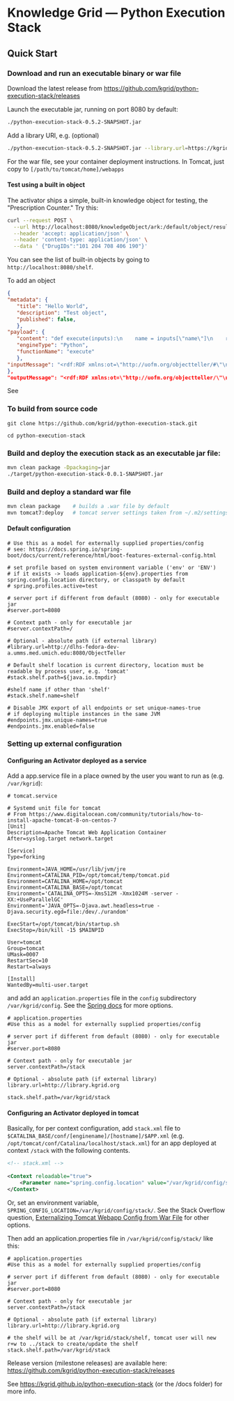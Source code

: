 # Knowledge Grid — Python Execution Stack

## Quick Start

### Download and run an executable binary or war file

Download the latest release from https://github.com/kgrid/python-execution-stack/releases

Launch the executable jar, running on port 8080 by default:

```bash
./python-execution-stack-0.5.2-SNAPSHOT.jar
```
Add a library URl, e.g. (optional)
```bash
./python-execution-stack-0.5.2-SNAPSHOT.jar --library.url=https://kgrid.med.umich.edu/library
```

For the war file, see your container deployment instructions. In Tomcat, just copy to `[/path/to/tomcat/home]/webapps`

#### Test using a built in object

The activator ships a simple, built-in knowledge object for testing, the "Prescription Counter." Try this:

```bash
curl --request POST \
  --url http://localhost:8080/knowledgeObject/ark:/default/object/result \
  --header 'accept: application/json' \
  --header 'content-type: application/json' \
  --data ' {"DrugIDs":"101 204 708 406 190"}'
```
You can see the list of built-in objects by going to `http://localhost:8080/shelf`.

To add an object

```json
{
"metadata": {
   "title": "Hello World",
   "description": "Test object",
   "published": false,
   },
"payload": {
   "content": "def execute(inputs):\n    name = inputs[\"name\"]\n    return \"Hello, \" + name\n\n#print execute({\"name\":\"Jerry\"})\n",
   "engineType": "Python",
   "functionName": "execute"
   },
"inputMessage": "<rdf:RDF xmlns:ot=\"http://uofm.org/objectteller/#\"\n         xmlns:rdf=\"http://www.w3.org/1999/02/22-rdf-syntax-ns#\">\n    <rdf:Description rdf:about=\"http://uofm.org/objectteller/inputMessage\">\n        <ot:noofparams>1</ot:noofparams>\n        <ot:params>\n            <rdf:Seq>\n                <rdf:li>name</rdf:li>\n            </rdf:Seq>\n        </ot:params>\n    </rdf:Description>\n    <rdf:Description rdf:about=\"http://uofm.org/objectteller/bame/\">\n        <ot:datatype>STRING</ot:datatype>\n    </rdf:Description>\n</rdf:RDF>\n"
},
"outputMessage": "<rdf:RDF xmlns:ot=\"http://uofm.org/objectteller/\"\n  xmlns:rdf=\"http://www.w3.org/1999/02/22-rdf-syntax-ns#\">\n  <rdf:Description rdf:about=\"http://uofm.org/objectteller/outputMessage\">\n    <ot:returntype>STRING</ot:returntype>\n  </rdf:Description>\n</rdf:RDF>\n",
```

See 

### To build from source code

    git clone https://github.com/kgrid/python-execution-stack.git

    cd python-execution-stack

### Build and deploy the execution stack as an executable jar file:

```bash
mvn clean package -Dpackaging=jar
./target/python-execution-stack-0.0.1-SNAPSHOT.jar
```
    
### Build and deploy a standard war file

```bash
mvn clean package    # builds a .war file by default
mvn tomcat7:deploy   # tomcat server settings taken from ~/.m2/settings.xml 
```

#### Default configuration

```properties
# Use this as a model for externally supplied properties/config
# see: https://docs.spring.io/spring-boot/docs/current/reference/html/boot-features-external-config.html

# set profile based on system environment variable ('env' or 'ENV')
# if it exists -> loads application-${env}.properties from spring.config.location directory, or classpath by default
# spring.profiles.active=test

# server port if different from default (8080) - only for executable jar
#server.port=8080

# Context path - only for executable jar
#server.contextPath=/

# Optional - absolute path (if external library)
#library.url=http://dlhs-fedora-dev-a.umms.med.umich.edu:8080/ObjectTeller

# Default shelf location is current directory, location must be readable by process user, e.g. 'tomcat'
#stack.shelf.path=${java.io.tmpdir}

#shelf name if other than 'shelf'
#stack.shelf.name=shelf

# Disable JMX export of all endpoints or set unique-names-true
# if deploying multiple instances in the same JVM
#endpoints.jmx.unique-names=true
#endpoints.jmx.enabled=false
```

### Setting up external configuration 

#### Configuring an Activator deployed as a service

Add a app.service file in a place owned by the user you want to run as (e.g. `/var/kgrid`):

```properties
# tomcat.service
  
# Systemd unit file for tomcat
# From https://www.digitalocean.com/community/tutorials/how-to-install-apache-tomcat-8-on-centos-7
[Unit]
Description=Apache Tomcat Web Application Container
After=syslog.target network.target
  
[Service]
Type=forking
  
Environment=JAVA_HOME=/usr/lib/jvm/jre
Environment=CATALINA_PID=/opt/tomcat/temp/tomcat.pid
Environment=CATALINA_HOME=/opt/tomcat
Environment=CATALINA_BASE=/opt/tomcat
Environment='CATALINA_OPTS=-Xms512M -Xmx1024M -server -XX:+UseParallelGC'
Environment='JAVA_OPTS=-Djava.awt.headless=true -Djava.security.egd=file:/dev/./urandom'
 
ExecStart=/opt/tomcat/bin/startup.sh
ExecStop=/bin/kill -15 $MAINPID
 
User=tomcat
Group=tomcat
UMask=0007
RestartSec=10
Restart=always
 
[Install]
WantedBy=multi-user.target
```
and add an `application.properties` file in the `config` subdirectory `/var/kgrid/config`. See the [Spring docs](https://docs.spring.io/spring-boot/docs/current/reference/html/boot-features-external-config.html) for more options.

```properties
# application.properties
#Use this as a model for externally supplied properties/config
 
# server port if different from default (8080) - only for executable jar
#server.port=8080
 
# Context path - only for executable jar
server.contextPath=/stack
 
# Optional - absolute path (if external library)
library.url=http://library.kgrid.org
 
stack.shelf.path=/var/kgrid/stack
```

#### Configuring an Activator deployed in tomcat

Basically, for per context configuration, add `stack.xml` file to `$CATALINA_BASE/conf/[enginename]/[hostname]/$APP.xml` (e.g. `/opt/tomcat/conf/Catalina/localhost/stack.xml`) for an app deployed at context `/stack` with the following contents.

```xml
<!-- stack.xml -->
 
<Context reloadable="true">
    <Parameter name="spring.config.location" value="/var/kgrid/config/stack/"/>
</Context>
```
Or, set an environment variable, `SPRING_CONFIG_LOCATION=/var/kgrid/config/stack/`. See the Stack Overflow question, [Externalizing Tomcat Webapp Config from War File](http://stackoverflow.com/questions/13956651/externalizing-tomcat-webapp-config-from-war-file) for other options.


Then add an application.properties file in `/var/kgrid/config/stack/` like this:

```properties
# application.properties
#Use this as a model for externally supplied properties/config
 
# server port if different from default (8080) - only for executable jar
#server.port=8080
 
# Context path - only for executable jar
server.contextPath=/stack
 
# Optional - absolute path (if external library)
library.url=http://library.kgrid.org
 
# the shelf will be at /var/kgrid/stack/shelf, tomcat user will new r+w to ../stack to create/update the shelf
stack.shelf.path=/var/kgrid/stack
```

Release version (milestone releases) are available here: https://github.com/kgrid/python-execution-stack/releases

See https://kgrid.github.io/python-execution-stack (or the /docs folder) for more info.
